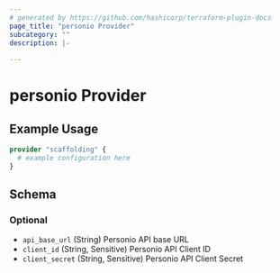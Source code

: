 ```yaml
---
# generated by https://github.com/hashicorp/terraform-plugin-docs
page_title: "personio Provider"
subcategory: ""
description: |-
  
---
```


# personio Provider



## Example Usage

```terraform
provider "scaffolding" {
  # example configuration here
}
```

<!-- schema generated by tfplugindocs -->
## Schema

### Optional

- `api_base_url` (String) Personio API base URL
- `client_id` (String, Sensitive) Personio API Client ID
- `client_secret` (String, Sensitive) Personio API Client Secret
